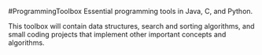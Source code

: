 #ProgrammingToolbox
Essential programming tools in Java, C, and Python.

This toolbox will contain data structures, search and sorting algorithms, and small coding projects that implement other important concepts and algorithms.  
